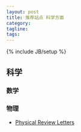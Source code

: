 ```yaml
---
layout: post
title: 推荐站点 科学方面
category:
tagline:
tags:
---
```

{% include JB/setup %}

## 科学

### 数学


### 物理

+ [Physical Review Letters](http://journals.aps.org/prl/)
